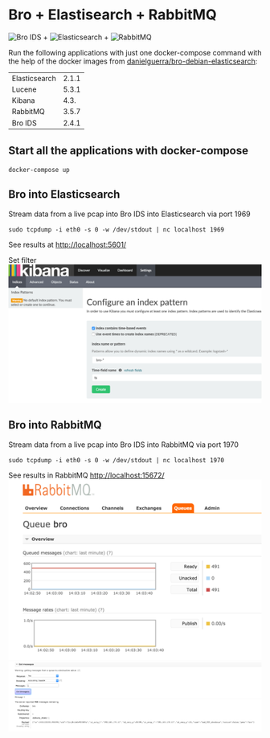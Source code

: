 # Bro + Elastisearch + RabbitMQ

![Bro IDS](https://www.bro.org/images/bro-eyes.png) + ![Elasticsearch](https://www.elastic.co/static/img/elastic-logo-200.png) + ![RabbitMQ](https://www.rabbitmq.com/img/rabbitmq_logo_strap.png) 

Run the following applications with just one docker-compose command with the help of the docker images from
[danielguerra/bro-debian-elasticsearch](https://hub.docker.com/r/danielguerra/bro-debian-elasticsearch/):

|               |       | 
| ------------- | ----- |
| Elasticsearch | 2.1.1 |
| Lucene        | 5.3.1 |
| Kibana        | 4.3.  |
| RabbitMQ      | 3.5.7 | 
| Bro IDS       | 2.4.1 | 

## Start all the applications with docker-compose
```
docker-compose up
```
## Bro into Elasticsearch 
Stream data from a live pcap into Bro IDS into Elasticsearch via port 1969
```
sudo tcpdump -i eth0 -s 0 -w /dev/stdout | nc localhost 1969
```
See results at [http://localhost:5601/](http://localhost:5601/)

Set filter
![kibana_bro](images/kibana_bro.png)

## Bro into RabbitMQ
Stream data from a live pcap into Bro IDS into RabbitMQ via port 1970
```
sudo tcpdump -i eth0 -s 0 -w /dev/stdout | nc localhost 1970
```
See results in RabbitMQ [http://localhost:15672/](http://localhost:15672/)
![rabbitmq_queue](images/rabbitmq_queue.png)
![rabbbitmq_message](images/rabbitmq_message.png)
